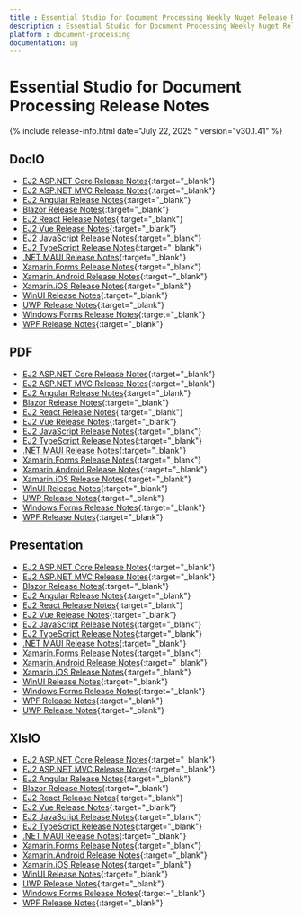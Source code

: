 ```yaml
---
title : Essential Studio for Document Processing Weekly Nuget Release Release Notes  
description : Essential Studio for Document Processing Weekly Nuget Release Release Notes  
platform : document-processing
documentation: ug
---
```


# Essential Studio for Document Processing  Release Notes  

{% include release-info.html date="July 22, 2025 " version="v30.1.41" %} 


## DocIO

* [EJ2 ASP.NET Core Release Notes](https://ej2.syncfusion.com/aspnetcore/documentation/release-notes/30.1.41#docio){:target="_blank"}
* [EJ2 ASP.NET MVC Release Notes](https://ej2.syncfusion.com/aspnetmvc/documentation/release-notes/30.1.41#docio){:target="_blank"}
* [EJ2 Angular Release Notes](https://ej2.syncfusion.com/angular/documentation/release-notes/30.1.41#docio){:target="_blank"}
* [Blazor Release Notes](https://blazor.syncfusion.com/documentation/release-notes/30.1.41#docio){:target="_blank"}
* [EJ2 React Release Notes](https://ej2.syncfusion.com/react/documentation/release-notes/30.1.41#docio){:target="_blank"}
* [EJ2 Vue  Release Notes](https://ej2.syncfusion.com/vue/documentation/release-notes/30.1.41#docio){:target="_blank"}
* [EJ2 JavaScript Release Notes](https://ej2.syncfusion.com/javascript/documentation/release-notes/30.1.41#docio){:target="_blank"}
* [EJ2 TypeScript Release Notes](https://ej2.syncfusion.com/documentation/release-notes/30.1.41#docio){:target="_blank"}
* [.NET MAUI Release Notes](/maui/release-notes/v30.1.41#docio){:target="_blank"}
* [Xamarin.Forms Release Notes](/xamarin/release-notes/v30.1.41#docio){:target="_blank"}
* [Xamarin.Android Release Notes](/xamarin-android/release-notes/v30.1.41#docio){:target="_blank"}
* [Xamarin.iOS Release Notes](/xamarin-ios/release-notes/v30.1.41#docio){:target="_blank"}
* [WinUI Release Notes](/winui/release-notes/v30.1.41#docio){:target="_blank"}
* [UWP Release Notes](/uwp/release-notes/v30.1.41#docio){:target="_blank"}
* [Windows Forms Release Notes](/windowsforms/release-notes/v30.1.41#docio){:target="_blank"}
* [WPF Release Notes](/wpf/release-notes/v30.1.41#docio){:target="_blank"}



## PDF

* [EJ2 ASP.NET Core Release Notes](https://ej2.syncfusion.com/aspnetcore/documentation/release-notes/30.1.41#pdf){:target="_blank"}
* [EJ2 ASP.NET MVC Release Notes](https://ej2.syncfusion.com/aspnetmvc/documentation/release-notes/30.1.41#pdf){:target="_blank"}
* [EJ2 Angular Release Notes](https://ej2.syncfusion.com/angular/documentation/release-notes/30.1.41#pdf){:target="_blank"}
* [Blazor Release Notes](https://blazor.syncfusion.com/documentation/release-notes/30.1.41#pdf){:target="_blank"}
* [EJ2 React Release Notes](https://ej2.syncfusion.com/react/documentation/release-notes/30.1.41#pdf){:target="_blank"}
* [EJ2 Vue  Release Notes](https://ej2.syncfusion.com/vue/documentation/release-notes/30.1.41#pdf){:target="_blank"}
* [EJ2 JavaScript Release Notes](https://ej2.syncfusion.com/javascript/documentation/release-notes/30.1.41#pdf){:target="_blank"}
* [EJ2 TypeScript Release Notes](https://ej2.syncfusion.com/documentation/release-notes/30.1.41#pdf){:target="_blank"}
* [.NET MAUI Release Notes](/maui/release-notes/v30.1.41#pdf){:target="_blank"}
* [Xamarin.Forms Release Notes](/xamarin/release-notes/v30.1.41#pdf){:target="_blank"}
* [Xamarin.Android Release Notes](/xamarin-android/release-notes/v30.1.41#pdf){:target="_blank"}
* [Xamarin.iOS Release Notes](/xamarin-ios/release-notes/v30.1.41#pdf){:target="_blank"}
* [WinUI Release Notes](/winui/release-notes/v30.1.41#pdf){:target="_blank"}
* [UWP Release Notes](/uwp/release-notes/v30.1.41#pdf){:target="_blank"}
* [Windows Forms Release Notes](/windowsforms/release-notes/v30.1.41#pdf){:target="_blank"}
* [WPF Release Notes](/wpf/release-notes/v30.1.41#pdf){:target="_blank"}


## Presentation

* [EJ2 ASP.NET Core Release Notes](https://ej2.syncfusion.com/aspnetcore/documentation/release-notes/30.1.41#presentation){:target="_blank"}
* [EJ2 ASP.NET MVC Release Notes](https://ej2.syncfusion.com/aspnetmvc/documentation/release-notes/30.1.41#presentation){:target="_blank"}
* [Blazor Release Notes](https://blazor.syncfusion.com/documentation/release-notes/30.1.41#presentation){:target="_blank"}
* [EJ2 Angular Release Notes](https://ej2.syncfusion.com/angular/documentation/release-notes/30.1.41#presentation){:target="_blank"}
* [EJ2 React Release Notes](https://ej2.syncfusion.com/react/documentation/release-notes/30.1.41#presentation){:target="_blank"}
* [EJ2 Vue  Release Notes](https://ej2.syncfusion.com/vue/documentation/release-notes/30.1.41#presentation){:target="_blank"}
* [EJ2 JavaScript Release Notes](https://ej2.syncfusion.com/javascript/documentation/release-notes/30.1.41#presentation){:target="_blank"}
* [EJ2 TypeScript Release Notes](https://ej2.syncfusion.com/documentation/release-notes/30.1.41#presentation){:target="_blank"}
* [.NET MAUI Release Notes](/maui/release-notes/v30.1.41#presentation){:target="_blank"}
* [Xamarin.Forms Release Notes](/xamarin/release-notes/v30.1.41#presentation){:target="_blank"}
* [Xamarin.Android Release Notes](/xamarin-android/release-notes/v30.1.41#presentation){:target="_blank"}
* [Xamarin.iOS Release Notes](/xamarin-ios/release-notes/v30.1.41#presentation){:target="_blank"}
* [WinUI Release Notes](/winui/release-notes/v30.1.41#presentation){:target="_blank"}
* [Windows Forms Release Notes](/windowsforms/release-notes/v30.1.41#presentation){:target="_blank"}
* [WPF Release Notes](/wpf/release-notes/v30.1.41#presentation){:target="_blank"}
* [UWP Release Notes](/uwp/release-notes/v30.1.41#presentation){:target="_blank"}



## XlsIO

* [EJ2 ASP.NET Core Release Notes](https://ej2.syncfusion.com/aspnetcore/documentation/release-notes/30.1.41#xlsio){:target="_blank"}
* [EJ2 ASP.NET MVC Release Notes](https://ej2.syncfusion.com/aspnetmvc/documentation/release-notes/30.1.41#xlsio){:target="_blank"}
* [EJ2 Angular Release Notes](https://ej2.syncfusion.com/angular/documentation/release-notes/30.1.41#xlsio){:target="_blank"}
* [Blazor Release Notes](https://blazor.syncfusion.com/documentation/release-notes/30.1.41#xlsio){:target="_blank"}
* [EJ2 React Release Notes](https://ej2.syncfusion.com/react/documentation/release-notes/30.1.41#xlsio){:target="_blank"}
* [EJ2 Vue  Release Notes](https://ej2.syncfusion.com/vue/documentation/release-notes/30.1.41#xlsio){:target="_blank"}
* [EJ2 JavaScript Release Notes](https://ej2.syncfusion.com/javascript/documentation/release-notes/30.1.41#xlsio){:target="_blank"}
* [EJ2 TypeScript Release Notes](https://ej2.syncfusion.com/documentation/release-notes/30.1.41#xlsio){:target="_blank"}
* [.NET MAUI Release Notes](/maui/release-notes/v30.1.41#xlsio){:target="_blank"}
* [Xamarin.Forms Release Notes](/xamarin/release-notes/v30.1.41#xlsio){:target="_blank"}
* [Xamarin.Android Release Notes](/xamarin-android/release-notes/v30.1.41#xlsio){:target="_blank"}
* [Xamarin.iOS Release Notes](/xamarin-ios/release-notes/v30.1.41#xlsio){:target="_blank"}
* [WinUI Release Notes](/winui/release-notes/v30.1.41#xlsio){:target="_blank"}
* [UWP Release Notes](/uwp/release-notes/v30.1.41#xlsio){:target="_blank"}
* [Windows Forms Release Notes](/windowsforms/release-notes/v30.1.41#xlsio){:target="_blank"}
* [WPF Release Notes](/wpf/release-notes/v30.1.41#xlsio){:target="_blank"}


